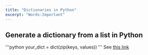 ```yaml
---
title: "Dictionaries in Python"
excerpt: "Words:Important"
---
```




## Generate a dictionary from a list in Python

'''python
your_dict = dict(zip(keys, values))
'''
See [this link](https://www.geeksforgeeks.org/python-convert-two-lists-into-a-dictionary/)
